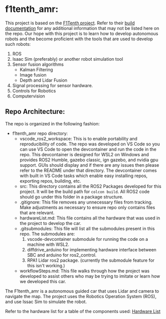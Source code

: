 # f1tenth_amr:
This project is based on the [F1Tenth project](https://f1tenth.org/). Refer to their [build documentation](https://f1tenth.org/build) for any additional information that may not be listed here on the repo. Our hope with this project is to learn how to develop autonomous robots and the become proficient with the tools that are used to develop such robots:
1. ROS
1. Isaac Sim (preferably) or another robot simulation tool
1. Sensor fusion algorithms
    - Kalman Filtering
    - Image fusion
    - Depth and Lidar Fusion
1. Signal processing for sensor hardware.
1. Controls for Robotics
1. Computervision

## Repo Architecture:
The repo is organized in the following fashion:
 - f1tenth_amr repo directory:
    - vscode_ros2_workspace: This is to enable portability and reproducibility of code. The repo was developed on VS Code so you can use VS Code to open the devcontainer and run the code in the repo. This devcontainer is designed for WSL2 on Windows and provides ROS2 Humble, gazebo classic, ign gazebo, and nvidia gpu support. GUIs should display and if there are any issues then please refer to the README under that directory. The devcontainer comes with built in VS Code tasks which enable easy installing repos, exporting repos, building, etc. 
    - src: This directory contains all the ROS2 Packages developed for this project. It will be the build path for `colcon build`. All ROS2 code should go under this folder in a package structure.
    - .gitignore: This file removes any unnecessary files from tracking. Make adjustments as necessary to ensure repo only contains files that are relevant.
    - hardwareList.md: This file contains all the hardware that was used in the project to develop the car.
    - .gitsubmodules: This file will list all the submodules present in this repo. The submodules are: 
        1. vscode-devcontainer submodule for running the code on a machine with WSL2.
        2. diffdrive_arduino for implementing hardware interface between SBC and arduino for ros2_control.
        3. RPA1 Lidar ros2 package. (currently the submodule feature for this isn't working.)
    - workflowSteps.md: This file walks through how the project was developed to assist others who may be trying to imitate or learn how we developed this car. 


The F1tenth_amr is a autonomous guided car that uses Lidar and camera to navigate the map. The project uses the Robotics Operation System (ROS), and use Issac Sim to simulate the robot. 

Refer to the hardware list for a table of the components used: [Hardware List](./hardwareList.md)